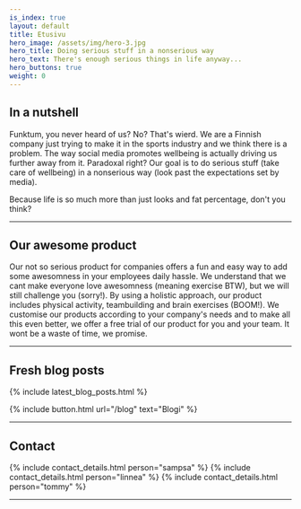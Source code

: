 ```yaml
---
is_index: true
layout: default
title: Etusivu
hero_image: /assets/img/hero-3.jpg
hero_title: Doing serious stuff in a nonserious way
hero_text: There's enough serious things in life anyway...
hero_buttons: true
weight: 0
---
```


## In a nutshell 

Funktum, you never heard of us? No? That's wierd. We are a Finnish company just trying to make it in the sports industry and we think there is a problem. The way social media promotes wellbeing is actually driving us further away from it. Paradoxal right? Our goal is to do serious stuff (take care of wellbeing) in a nonserious way (look past the expectations set by media).

Because life is so much more than just looks and fat percentage, don't you think?

---

## Our awesome product

Our not so serious product for companies offers a fun and easy way to add some awesomness in your employees daily hassle. We understand that we cant make everyone love awesomness (meaning exercise BTW), but we will still challenge you (sorry!). By using a holistic approach, our product includes physical activity, teambuilding and brain exercises (BOOM!). We customise our products according to your company's needs and to make all this even better, we offer a free trial of our product for you and your team. It wont be a waste of time, we promise. 

---

## Fresh blog posts

{% include latest_blog_posts.html %}

{% include button.html url="/blog" text="Blogi" %}


<!--
## Asiakaskokemuksia
--
#### [Mari N](/asiakaskokemukset/)
--
>Halusin itselleni salikaveriksi Personal Trainerin, koska olin kärsinyt selkäkivuista sekä niska-hartiaseudun kivuista pitkään. Kävin kyllä kuntosalilla ja liikuin muutenkin, mutta epäilin, että teen jotain väärin, kun vaivat eivät lähde ja tuntui, että harjoittelu ei etene.
--
#### [Jaana H](/asiakaskokemukset/#jaana-h)
--
>Funktumin Sampsan kanssa treeni Aviapoliksen Fressissä on joka kerta sekä piristävää, motivoivaa, haasteellista että hauskaa. Sampsan ohjeiden mukaan olen pitkälti päässyt “irti laitteista”. Olemme keskittyneet käsilläseisontaan, leuanvetoihin ja erilaisiin oman kehon painoa ja vastusta hyödyntäviin - ja kehon kuuntelua edellyttäviin - harjoituksiin.
--
{% include button.html url="/asiakaskokemukset/" text="Kaikki asiakaskokemukset" %} 
-->
---

## Contact

{% include contact_details.html person="sampsa" %}
{% include contact_details.html person="linnea" %}
{% include contact_details.html person="tommy" %}

---

